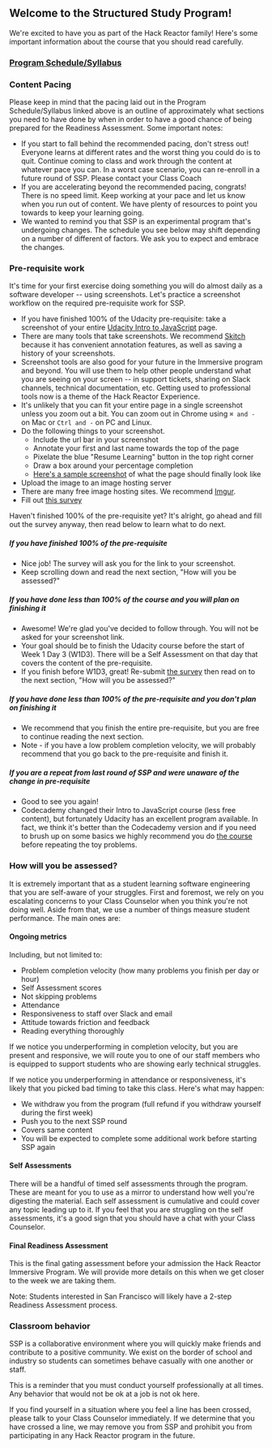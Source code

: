## Welcome to the Structured Study Program!

We're excited to have you as part of the Hack Reactor family! Here's some important information about the course that you should read carefully.

### <a href="https://docs.google.com/spreadsheets/d/e/2PACX-1vQvm0TyNDW8yutXjgrMNzJ9YsjCQhbu7o3vm7sPG-Rlr0E86Y2T7jtfOrXJ85c46NgfmSlzEQ7rBmQf/pubhtml?gid=745761445&single=true">Program Schedule/Syllabus</a>

### Content Pacing

Please keep in mind that the pacing laid out in the Program Schedule/Syllabus linked above is an outline of approximately what sections you need to have done by when in order to have a good chance of being prepared for the Readiness Assessment. Some important notes:

* If you start to fall behind the recommended pacing, don't stress out! Everyone learns at different rates and the worst thing you could do is to quit. Continue coming to class and work through the content at whatever pace you can. In a worst case scenario, you can re-enroll in a future round of SSP. Please contact your Class Coach
* If you are accelerating beyond the recommended pacing, congrats! There is no speed limit. Keep working at your pace and let us know when you run out of content. We have plenty of resources to point you towards to keep your learning going.
* We wanted to remind you that SSP is an experimental program that's undergoing changes. The schedule you see below may shift depending on a number of different of factors. We ask you to expect and embrace the changes.

### Pre-requisite work

It's time for your first exercise doing something you will do almost daily as a software developer -- using screenshots. Let's practice a screenshot workflow on the required pre-requisite work for SSP.

 * If you have finished 100% of the Udacity pre-requisite: take a screenshot of your entire <a href="https://classroom.udacity.com/courses/ud803" target="_blank">Udacity Intro to JavaScript</a> page.
  * There are many tools that take screenshots. We recommend <a href="https://evernote.com/products/skitch" target="_blank">Skitch</a> because it has convenient annotation features, as well as saving a history of your screenshots.
  * Screenshot tools are also good for your future in the Immersive program and beyond. You will use them to help other people understand what you are seeing on your screen -- in support tickets, sharing on Slack channels, technical documentation, etc. Getting used to professional tools now is a theme of the Hack Reactor Experience.
  * It's unlikely that you can fit your entire page in a single screenshot unless you zoom out a bit. You can zoom out in Chrome using `⌘ and -` on Mac or `Ctrl and -` on PC and Linux.
  * Do the following things to your screenshot.
     * Include the url bar in your screenshot
     * Annotate your first and last name towards the top of the page
     * Pixelate the blue "Resume Learning" button in the top right corner
     * Draw a box around your percentage completion
     * <a href="http://imgur.com/a/wMako" target="_blank">Here's a sample screenshot</a> of what the page should finally look like
 * Upload the image to an image hosting server
  * There are many free image hosting sites. We recommend <a href="http://imgur.com/upload" target="_blank">Imgur</a>.
 * Fill out <a href="https://docs.google.com/forms/d/e/1FAIpQLSdQ6cC6SiZ-KyvZfrIZJ3ZF33-4QGR7v0uDghTuvGC31LZgxw/viewform" target="_blank">this survey</a>

Haven't finished 100% of the pre-requisite yet? It's alright, go ahead and fill out the survey anyway, then read below to learn what to do next.

##### If you have finished 100% of the pre-requisite
* Nice job! The survey will ask you for the link to your screenshot.
* Keep scrolling down and read the next section, "How will you be assessed?"

##### If you have done less than 100% of the course and you will plan on finishing it
* Awesome! We're glad you've decided to follow through. You will not be asked for your screenshot link.
* Your goal should be to finish the Udacity course before the start of Week 1 Day 3 (W1D3). There will be a Self Assessment on that day that covers the content of the pre-requisite.
* If you finish before W1D3, great! Re-submit <a href="https://docs.google.com/forms/d/e/1FAIpQLSdQ6cC6SiZ-KyvZfrIZJ3ZF33-4QGR7v0uDghTuvGC31LZgxw/viewform" target="_blank">the survey</a> then read on to the next section, "How will you be assessed?"

##### If you have done less than 100% of the pre-requisite and you don't plan on finishing it
* We recommend that you finish the entire pre-requisite, but you are free to continue reading the next section.
* Note - if you have a low problem completion velocity, we will probably recommend that you go back to the pre-requisite and finish it.

##### If you are a repeat from last round of SSP and were unaware of the change in pre-requisite
* Good to see you again!
* Codecademy changed their Intro to JavaScript course (less free content), but fortunately Udacity has an excellent program available. In fact, we think it's better than the Codecademy version and if you need to brush up on some basics we highly recommend you do <a href="https://classroom.udacity.com/courses/ud803" target="_blank">the course</a> before repeating the toy problems.

### How will you be assessed?

It is extremely important that as a student learning software engineering that you are self-aware of your struggles. First and foremost, we rely on you escalating concerns to your Class Counselor when you think you're not doing well. Aside from that, we use a number of things measure student performance. The main ones are:

#### Ongoing metrics

Including, but not limited to:

 * Problem completion velocity (how many problems you finish per day or hour)
 * Self Assessment scores
 * Not skipping problems
 * Attendance
 * Responsiveness to staff over Slack and email
 * Attitude towards friction and feedback
 * Reading everything thoroughly

If we notice you underperforming in completion velocity, but you are present and responsive, we will route you to one of our staff members who is equipped to support students who are showing early technical struggles.

If we notice you underperforming in attendance or responsiveness, it's likely that you picked bad timing to take this class. Here's what may happen:

 * We withdraw you from the program (full refund if you withdraw yourself during the first week)
 * Push you to the next SSP round
  * Covers same content
  * You will be expected to complete some additional work before starting SSP again

#### Self Assessments

There will be a handful of timed self assessments through the program. These are meant for you to use as a mirror to understand how well you're digesting the material. Each self assessment is cumulative and could cover any topic leading up to it. If you feel that you are struggling on the self assessments, it's a good sign that you should have a chat with your Class Counselor.

#### Final Readiness Assessment

This is the final gating assessment before your admission the Hack Reactor Immersive Program. We will provide more details on this when we get closer to the week we are taking them.

Note: Students interested in San Francisco will likely have a 2-step Readiness Assessment process.

### Classroom behavior

SSP is a collaborative environment where you will quickly make friends and contribute to a positive community. We exist on the border of school and industry so students can sometimes behave casually with one another or staff.

This is a reminder that you must conduct yourself professionally at all times. Any behavior that would not be ok at a job is not ok here.

If you find yourself in a situation where you feel a line has been crossed, please talk to your Class Counselor immediately. If we determine that you have crossed a line, we may remove you from SSP and prohibit you from participating in any Hack Reactor program in the future.
